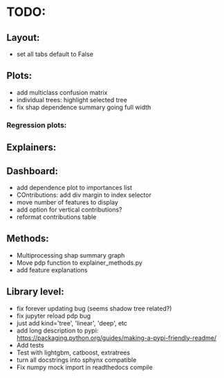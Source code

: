 
# TODO:

## Layout:
- set all tabs default to False

## Plots:
- add multiclass confusion matrix
- individual trees: highlight selected tree
- fix shap dependence summary going full width

### Regression plots:

## Explainers:

## Dashboard:
- add dependence plot to importances list
- COntributions: add div margin to index selector
- move number of features to display
- add option for vertical contributions?
- reformat contributions table

## Methods:

- Multiprocessing shap summary graph 
- Move pdp function to explainer_methods.py
- add feature explanations

## Library level:
- fix forever updating bug (seems shadow tree related?)
- fix jupyter reload pdp bug
- just add kind='tree', 'linear', 'deep', etc
- add long description to pypi: https://packaging.python.org/guides/making-a-pypi-friendly-readme/
- Add tests
- Test with lightgbm, catboost, extratrees
- turn all docstrings into sphynx compatible
- Fix numpy mock import in readthedocs compile

